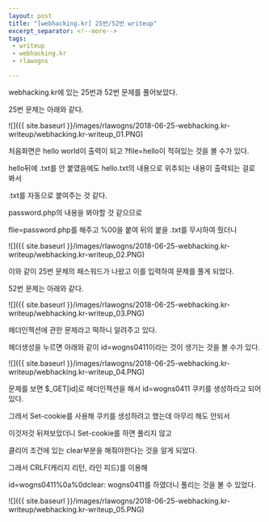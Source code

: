 ```yaml
---
layout: post
title: "[webhacking.kr] 25번/52번 writeup"
excerpt_separator: <!--more-->
tags: 
 - writeup
 - webhacking.kr
 - rlawogns

---
```

webhacking.kr에 있는 25번과 52번 문제를 풀어보았다.  

25번 문제는 아래와 같다.  

<!--more-->

![]({{ site.baseurl }}/images/rlawogns/2018-06-25-webhacking.kr-writeup/webhacking.kr-writeup_01.PNG)

처음화면은 hello world이 출력이 되고 ?file=hello이 적혀있는 것을 볼 수가 있다.

hello뒤에 .txt를 안 붙였음에도 hello.txt의 내용으로 위추되는 내용이 출력되는 걸로 봐서

.txt를 자동으로 붙여주는 것 같다.

password.php의 내용을 봐야할 것 같으므로

flie=password.php를 해주고 %00을 붙여 뒤의 붙을 .txt를 무시하여 줬더니

![]({{ site.baseurl }}/images/rlawogns/2018-06-25-webhacking.kr-writeup/webhacking.kr-writeup_02.PNG)

이와 같이 25번 문제의 패스워드가 나왔고 이를 입력하여 문제를 풀게 되었다.

52번 문제는 아래와 같다.

![]({{ site.baseurl }}/images/rlawogns/2018-06-25-webhacking.kr-writeup/webhacking.kr-writeup_03.PNG)

헤더인젝션에 관한 문제라고 떡하니 알려주고 있다.

헤더생성을 누르면 아래와 같이 id=wogns0411이라는 것이 생기는 것을 볼 수가 있다.

![]({{ site.baseurl }}/images/rlawogns/2018-06-25-webhacking.kr-writeup/webhacking.kr-writeup_04.PNG)

문제를 보면 $_GET[id]로 헤더인젝션을 해서 id=wogns0411 쿠키를 생성하라고 되어있다.

그래서 Set-cookie를 사용해 쿠키를 생성하려고 했는데 아무리 해도 안되서

이것저것 뒤져보았더니 Set-cookie를 하면 풀리지 않고

클리어 조건에 있는 clear부분을 해줘야한다는 것을 알게 되었다.

그래서 CRLF(캐리지 리턴, 라인 피드)를 이용해

id=wogns0411%0a%0dclear: wogns0411를 하였더니 풀리는 것을 볼 수 있었다.

![]({{ site.baseurl }}/images/rlawogns/2018-06-25-webhacking.kr-writeup/webhacking.kr-writeup_05.PNG)
